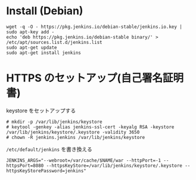 # Install (Debian)

```
wget -q -O - https://pkg.jenkins.io/debian-stable/jenkins.io.key | sudo apt-key add -
echo 'deb https://pkg.jenkins.io/debian-stable binary/' > /etc/apt/sources.list.d/jenkins.list
sudo apt-get update
sudo apt-get install jenkins
```

# HTTPS のセットアップ(自己署名証明書)

keystore をセットアップする

```
# mkdir -p /var/lib/jenkins/keystore
# keytool -genkey -alias jenkins-ssl-cert -keyalg RSA -keystore /var/lib/jenkins/keystore/.keystore -validity 3650
# chown -R jenkins.jenkins /var/lib/jenkins/keystore
```

`/etc/default/jenkins` を書き換える

```
JENKINS_ARGS="--webroot=/var/cache/$NAME/war --httpPort=-1 --httpsPort=8080 --httpsKeyStore=/var/lib/jenkins/keystore/.keystore --httpsKeyStorePassword=jenkins"
```
